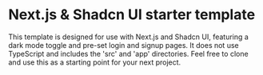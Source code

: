 # Next.js & Shadcn UI starter template

This template is designed for use with Next.js and Shadcn UI, featuring a dark mode toggle and pre-set login and signup pages. It does not use TypeScript and includes the 'src' and 'app' directories. Feel free to clone and use this as a starting point for your next project.
